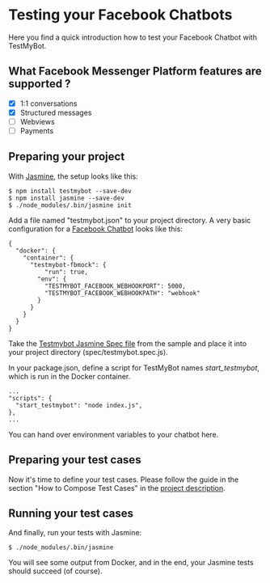 Testing your Facebook Chatbots
==============================
Here you find a quick introduction how to test your Facebook Chatbot with TestMyBot.

## What Facebook Messenger Platform features are supported ?
- [x] 1:1 conversations
- [x] Structured messages
- [ ] Webviews
- [ ] Payments

## Preparing your project

With [Jasmine](https://jasmine.github.io/), the setup looks like this:

    $ npm install testmybot --save-dev
    $ npm install jasmine --save-dev
    $ ./node_modules/.bin/jasmine init

Add a file named "testmybot.json" to your project directory. A very basic configuration for a [Facebook Chatbot](https://github.com/codeforequity-at/testmybot-sample1) looks like this:

    {
      "docker": {
        "container": {
          "testmybot-fbmock": {
	          "run": true,
            "env": {
              "TESTMYBOT_FACEBOOK_WEBHOOKPORT": 5000,
              "TESTMYBOT_FACEBOOK_WEBHOOKPATH": "webhook"
            }
          }
        }
      }
    }

Take the [Testmybot Jasmine Spec file](https://github.com/codeforequity-at/botkit-starter-slack/blob/master/spec/testmybot.spec.js) from the sample and place it into your project directory (spec/testmybot.spec.js).

In your package.json, define a script for TestMyBot names _start_testmybot_, which is run in the Docker container.

    ...
    "scripts": {
      "start_testmybot": "node index.js",
    },
    ...

You can hand over environment variables to your chatbot here. 

## Preparing your test cases

Now it's time to define your test cases. Please follow the guide in the section "How to Compose Test Cases" in the [project description](https://github.com/codeforequity-at/testmybot/blob/master/README.md#how-to-compose-test-cases).

## Running your test cases

And finally, run your tests with Jasmine:

    $ ./node_modules/.bin/jasmine

You will see some output from Docker, and in the end, your Jasmine tests should succeed (of course).






